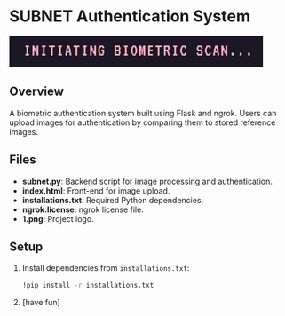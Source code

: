 # SUBNET Authentication System

![SUBNET Authentication](Screenshots/cover.png)

## Overview
A biometric authentication system built using Flask and ngrok. Users can upload images for authentication by comparing them to stored reference images.

## Files
- **subnet.py**: Backend script for image processing and authentication.
- **index.html**: Front-end for image upload.
- **installations.txt**: Required Python dependencies.
- **ngrok.license**: ngrok license file.
- **1.png**: Project logo.

## Setup

1. Install dependencies from `installations.txt`:
   ```bash
   !pip install -r installations.txt
2. [have fun]

